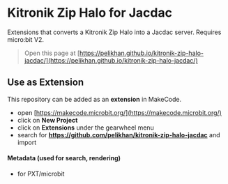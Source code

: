 # Kitronik Zip Halo for Jacdac

Extensions that converts a Kitronik Zip Halo into a Jacdac server. Requires micro:bit V2.

> Open this page at [https://pelikhan.github.io/kitronik-zip-halo-jacdac/](https://pelikhan.github.io/kitronik-zip-halo-jacdac/)

## Use as Extension

This repository can be added as an **extension** in MakeCode.

* open [https://makecode.microbit.org/](https://makecode.microbit.org/)
* click on **New Project**
* click on **Extensions** under the gearwheel menu
* search for **https://github.com/pelikhan/kitronik-zip-halo-jacdac** and import

#### Metadata (used for search, rendering)

* for PXT/microbit
<script src="https://makecode.com/gh-pages-embed.js"></script><script>makeCodeRender("{{ site.makecode.home_url }}", "{{ site.github.owner_name }}/{{ site.github.repository_name }}");</script>
